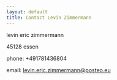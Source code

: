 ```yaml
---
layout: default
title: Contact Levin Zimmermann
---
```


levin eric zimmermann

45128 essen

phone: +491781436804

email: <a href="mailto:levin.eric.zimmermann@posteo.eu">levin.eric.zimmermann@posteo.eu</a>
